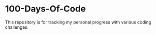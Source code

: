 # 100-Days-Of-Code
This repository is for tracking my personal progress with various coding challenges.

